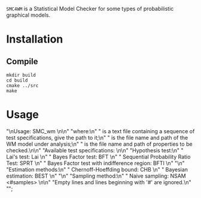
``SMC4WM`` is a Statistical Model Checker for some types of probabilistic graphical models. 

Installation
============

Compile
-------

    mkdir build
    cd build
    cmake ../src
    make

Usage
=====

"\nUsage: SMC_wm <testfile> <modelfile> <propertyfile>\n\n"
    "where:\n"
    "      <testfile> is a text file containing a sequence of test specifications, give the path to it;\n"
    "      <modelfile> is the file name and path of the WM model under analysis;\n"
    "      <propertyfile> is the file name and path of properties to be checked.\n\n"
    "Available test specifications: \n\n"
    "Hypothesis test:\n"
    " Lai's test: Lai <theta> <cost per sample>\n"
    " Bayes Factor test: BFT <theta> <threshold T> <alpha> <beta>\n"
    " Sequential Probability Ratio Test: SPRT <theta> <threshold T> <indifference region delta>\n"
    " Bayes Factor test with indifference region: BFTI <theta> <threshold T> <alpha> <beta> <indifference region delta>\n"
    "\n"
    "Estimation methods:\n"
    " Chernoff-Hoeffding bound: CHB <delta> <coverage probability>\n"
    " Bayesian estimation: BEST <delta> <coverage probability> <alpha> <beta>\n"
    "\n"
    "Sampling method:\n"
    " Naive sampling: NSAM <#samples> \n\n"
    "Empty lines and lines beginning with '#' are ignored.\n"
    "";


